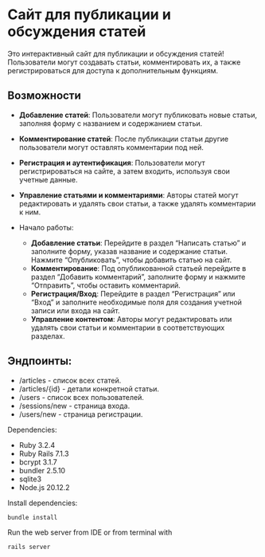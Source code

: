 # Сайт для публикации и обсуждения статей
Это интерактивный сайт для публикации и обсуждения статей! Пользователи могут создавать статьи, комментировать их, а также регистрироваться для доступа к дополнительным функциям.

## Возможности

- **Добавление статей**: Пользователи могут публиковать новые статьи, заполняя форму с названием и содержанием статьи.
- **Комментирование статей**: После публикации статьи другие пользователи могут оставлять комментарии под ней.
- **Регистрация и аутентификация**: Пользователи могут регистрироваться на сайте, а затем входить, используя свои учетные данные.
- **Управление статьями и комментариями**: Авторы статей могут редактировать и удалять свои статьи, а также удалять комментарии к ним.

- Начало работы:
  - **Добавление статьи**: Перейдите в раздел “Написать статью” и заполните форму, указав название и содержание статьи. Нажмите “Опубликовать”, чтобы добавить статью на сайт.
  - **Комментирование**: Под опубликованной статьей перейдите в раздел “Добавить комментарий”, заполните форму и нажмите “Отправить”, чтобы оставить комментарий.
  - **Регистрация/Вход**: Перейдите в раздел “Регистрация” или “Вход” и заполните необходимые поля для создания учетной записи или входа на сайт.
  - **Управление контентом**: Авторы могут редактировать или удалять свои статьи и комментарии в соответствующих разделах.

## Эндпоинты:
- /articles - список всех статей.
- /articles/{id} - детали конкретной статьи.
- /users - список всех пользователей.
- /sessions/new - страница входа.
- /users/new - страница регистрации.

Dependencies:
- Ruby 3.2.4
- Ruby Rails 7.1.3
- bcrypt 3.1.7
- bundler 2.5.10
- sqlite3
- Node.js 20.12.2


Install dependencies:
```bash
bundle install
```

Run the web server from IDE or from terminal with
```bash
rails server
```
